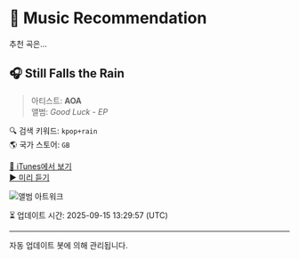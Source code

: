 
# 🎵 Music Recommendation

추천 곡은...

## 🎧 Still Falls the Rain  
> 아티스트: **AOA**  
> 앨범: _Good Luck - EP_  

🔍 검색 키워드: `kpop+rain`  
🌎 국가 스토어: `GB`

[🔗 iTunes에서 보기](https://music.apple.com/gb/album/still-falls-the-rain/1114415156?i=1114415161&uo=4)  
[▶️ 미리 듣기](https://audio-ssl.itunes.apple.com/itunes-assets/AudioPreview115/v4/1e/a9/df/1ea9df8c-ae27-3443-4497-e3509abca844/mzaf_9332779520191703703.plus.aac.p.m4a)

![앨범 아트워크](https://is1-ssl.mzstatic.com/image/thumb/Music30/v4/f0/43/b1/f043b1cb-7844-c5ea-c722-14a851621b72/COVER-AOA.jpg/100x100bb.jpg)

⏳ 업데이트 시간: 2025-09-15 13:29:57 (UTC)

---
자동 업데이트 봇에 의해 관리됩니다.
